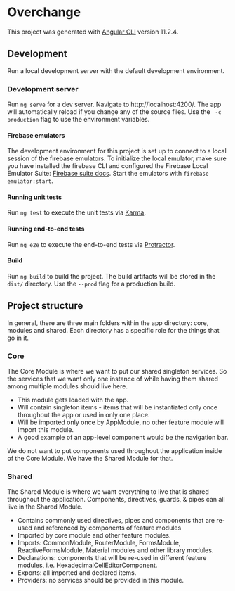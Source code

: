 # Overchange

This project was generated with [Angular CLI](https://github.com/angular/angular-cli) version 11.2.4.

## Development

Run a local development server with the default development environment.

### Development server
Run `ng serve` for a dev server. Navigate to http://localhost:4200/. The app will automatically reload if you change any of the source files. Use the ` -c production` flag to use the environment variables.

#### Firebase emulators
The development environment for this project is set up to connect to a local session of the firebase emulators. To initialize the local emulator, make sure you have installed the firebase CLI and configured the Firebase Local Emulator Suite: [Firebase suite docs](https://firebase.google.com/docs/rules/emulator-setup). Start the emulators with `firebase emulator:start`.

#### Running unit tests

Run `ng test` to execute the unit tests via [Karma](https://karma-runner.github.io).

#### Running end-to-end tests

Run `ng e2e` to execute the end-to-end tests via [Protractor](http://www.protractortest.org/).

#### Build

Run `ng build` to build the project. The build artifacts will be stored in the `dist/` directory. Use the `--prod` flag for a production build.


## Project structure

In general, there are three main folders within the app directory: core, modules and shared. Each directory has a specific role for the things that go in it.

### Core
The Core Module is where we want to put our shared singleton services. So the services that we want only one instance of while having them shared among multiple modules should live here.
* This module gets loaded with the app.
* Will contain singleton items - items that will be instantiated only once throughout the app or used in only one place.
* Will be imported only once by AppModule, no other feature module will import this module.
* A good example of an app-level component would be the navigation bar.


We do not want to put components used throughout the application inside of the Core Module. We have the Shared Module for that.

### Shared

The Shared Module is where we want everything to live that is shared throughout the application. Components, directives, guards, & pipes can all live in the Shared Module.
* Contains commonly used directives, pipes and components that are re-used and referenced by components of feature modules
* Imported by core module and other feature modules.
* Imports: CommonModule, RouterModule, FormsModule, ReactiveFormsModule, Material modules and other library modules.
* Declarations: components that will be re-used in different feature modules, i.e. HexadecimalCellEditorComponent.
* Exports: all imported and declared items.
* Providers: no services should be provided in this module.